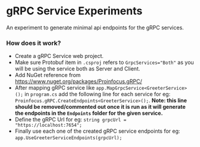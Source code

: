 # gRPC Service Experiments

An experiment to generate minimal api endpoints for the gRPC services.

### How does it work?
- Create a gRPC Service web project.
- Make sure Protobuf item in ```.csproj``` refers to ```GrpcServices="Both"``` as you will be using the service both as Server and Client.
- Add NuGet reference from https://www.nuget.org/packages/Proinfocus.gRPC/
- After mapping gRPC service like ```app.MapGrpcService<GreeterService>();``` in ```program.cs``` add the following line for each service for eg: ```Proinfocus.gRPC.CreateEndpoints<GreeterService>();```. **Note: this line should be removed/commented out once it is run as it will generate the endpoints in the ```Endpoints``` folder for the given service.**
- Define the gRPC Url for eg: ```string grpcUrl = "https://localhost:7654";```
- Finally use each one of the created gRPC service endpoints for eg: ```app.UseGreeterServiceEndpoints(grpcUrl);```
